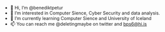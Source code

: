 - 👋 Hi, I’m @benediktpetur
- 👀 I’m interested in Computer Sience, Cyber Security and data analysis.
- 🌱 I’m currently learning Computer Sience and University of Iceland
- 📫 You can reach me @deletingmaybe on twitter and bps6@hi.is

<!---
benediktpetur/benediktpetur is a ✨ special ✨ repository because its `README.md` (this file) appears on your GitHub profile.
You can click the Preview link to take a look at your changes.
--->
